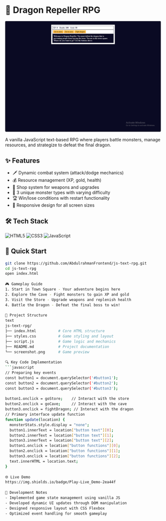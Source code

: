 # 🐉 Dragon Repeller RPG

![Gameplay Screenshot](./screenshot.png)

A vanilla JavaScript text-based RPG where players battle monsters, manage resources, and strategize to defeat the final dragon.

## ✨ Features
- 🗡️ Dynamic combat system (attack/dodge mechanics)
- 💰 Resource management (XP, gold, health)
- 🛒 Shop system for weapons and upgrades
- 👹 3 unique monster types with varying difficulty
- 🏆 Win/lose conditions with restart functionality
- 📱 Responsive design for all screen sizes

## 🛠 Tech Stack
![HTML5](https://img.shields.io/badge/-HTML5-E34F26?logo=html5&logoColor=white)
![CSS3](https://img.shields.io/badge/-CSS3-1572B6?logo=css3&logoColor=white)
![JavaScript](https://img.shields.io/badge/-JavaScript-F7DF1E?logo=javascript&logoColor=black)

## 🚀 Quick Start
```bash
git clone https://github.com/AbdulrahmanFrontend/js-text-rpg.git
cd js-text-rpg
open index.html

🎮 Gameplay Guide
1. Start in Town Square - Your adventure begins here
2. Explore the Cave - Fight monsters to gain XP and gold
3. Visit the Store - Upgrade weapons and replenish health
4. Battle the Dragon - Defeat the final boss to win!

📂 Project Structure
text
js-text-rpg/
├── index.html          # Core HTML structure
├── styles.css          # Game styling and layout
├── script.js           # Game logic and mechanics
├── README.md           # Project documentation
└── screenshot.png      # Game preview

🔍 Key Code Implementation
```javascript
// Preparing key events
const button1 = document.querySelector('#button1');
const button2 = document.querySelector('#button2');
const button3 = document.querySelector('#button3');

button1.onclick = goStore;    // Interact with the store
button2.onclick = goCave;     // Interact with the cave
button3.onclick = fightDragon; // Interact with the dragon
// Primary interface update function
function update(location) {
  monsterStats.style.display = "none";
  button1.innerText = location["button text"][0];
  button2.innerText = location["button text"][1];
  button3.innerText = location["button text"][2];
  button1.onclick = location["button functions"][0];
  button2.onclick = location["button functions"][1];
  button3.onclick = location["button functions"][2];
  text.innerHTML = location.text;
}

🌐 Live Demo
https://img.shields.io/badge/Play-Live_Demo-2ea44f

📜 Development Notes
- Implemented game state management using vanilla JS
- Developed dynamic UI updates through DOM manipulation
- Designed responsive layout with CSS Flexbox
- Optimized event handling for smooth gameplay
